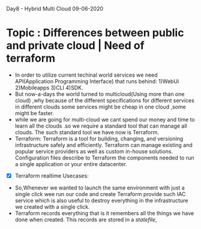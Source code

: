 Day8 - Hybrid Multi Cloud 09-06-2020
#  Topic : Differences between public and private cloud | Need of terraform 

* In order to utilize current techinal world  services we need  API(Application Programming Interface) that runs behind:
    1)WebUi   2)Mobileapps  3)CLI   4)SDK.
* But now-a-days the world turned to multicloud(Using more than one cloud) ,why because of the different specifications 
        for different services in different clouds some services might be cheap in one cloud ,some might be faster.
* while we are going for multi-cloud we cant spend our  money and time to learn all the clouds .so we require a standard tool       that can manage all clouds. The such standard tool we have now is Terraform.
* Terraform: Terraform is a tool for building, changing, and versioning infrastructure safely and efficiently. Terraform can manage existing and popular service providers as well as custom in-house solutions. Configuration files describe to Terraform the components      needed to run a single application or your entire datacenter.
- [x] Terraform realtime Usecases:    
- So,Whenever we wanted to launch the same environment with just a single click wee run our code and create Terraform provide         such IAC service which is also useful to destroy everything in the infrastructure we created with a single click.
 - Terraform records everything that is it remembers all the things we have done when created. This records are stored in a *statefile*,
